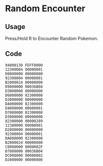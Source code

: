 # Random Encounter

## Usage

 Press/Hold R to Encounter Random Pokemon.
 
## Code

    94000130 FEFF0000
	12300004 00000001
	D0000000 00000000
	92300004 00000001
	B2000024 00000000
	D9000000 00036B04
	D3000000 00000000
	D6000000 02300000
	D3000000 00000000
	DA000000 02300000
	D4000000 00000001
	D7000000 02300000
	D3000000 00000000
	82300000 00000289
	12300000 00000001
	D2000000 00000000
	92300004 00000001
	DA000000 02300000
	B2000024 00000000
	C0000000 0000002F
	D7000000 00036B04
	DC000000 00000002
	D2000000 00000000